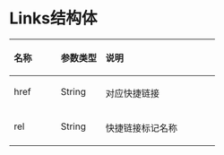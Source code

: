 # Links结构体<a name="ZH-CN_TOPIC_0133227223"></a>

<a name="table219819244718"></a>
<table><thead align="left"><tr id="row1526011204718"><th class="cellrowborder" valign="top" width="22.772277227722775%" id="mcps1.1.4.1.1"><p id="p182602274711"><a name="p182602274711"></a><a name="p182602274711"></a>名称</p>
</th>
<th class="cellrowborder" valign="top" width="21.782178217821784%" id="mcps1.1.4.1.2"><p id="p19260192154719"><a name="p19260192154719"></a><a name="p19260192154719"></a>参数类型</p>
</th>
<th class="cellrowborder" valign="top" width="55.44554455445545%" id="mcps1.1.4.1.3"><p id="p126017204718"><a name="p126017204718"></a><a name="p126017204718"></a>说明</p>
</th>
</tr>
</thead>
<tbody><tr id="row15260132164715"><td class="cellrowborder" valign="top" width="22.772277227722775%" headers="mcps1.1.4.1.1 "><p id="p8907105518498"><a name="p8907105518498"></a><a name="p8907105518498"></a>href</p>
</td>
<td class="cellrowborder" valign="top" width="21.782178217821784%" headers="mcps1.1.4.1.2 "><p id="p459614402597"><a name="p459614402597"></a><a name="p459614402597"></a>String</p>
</td>
<td class="cellrowborder" valign="top" width="55.44554455445545%" headers="mcps1.1.4.1.3 "><p id="p88531517575"><a name="p88531517575"></a><a name="p88531517575"></a>对应快捷链接</p>
</td>
</tr>
<tr id="row926062154712"><td class="cellrowborder" valign="top" width="22.772277227722775%" headers="mcps1.1.4.1.1 "><p id="p1390725544917"><a name="p1390725544917"></a><a name="p1390725544917"></a>rel</p>
</td>
<td class="cellrowborder" valign="top" width="21.782178217821784%" headers="mcps1.1.4.1.2 "><p id="p856574025910"><a name="p856574025910"></a><a name="p856574025910"></a>String</p>
</td>
<td class="cellrowborder" valign="top" width="55.44554455445545%" headers="mcps1.1.4.1.3 "><p id="p1785191514575"><a name="p1785191514575"></a><a name="p1785191514575"></a>快捷链接标记名称</p>
</td>
</tr>
</tbody>
</table>

